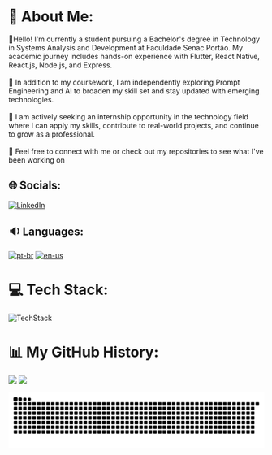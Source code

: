 # 💫 About Me:
👋Hello! I'm currently a student pursuing a Bachelor's degree in Technology in Systems Analysis and Development at Faculdade Senac Portão. My academic journey includes hands-on experience with Flutter, React Native, React.js, Node.js, and Express.<br><br>🌱 In addition to my coursework, I am independently exploring Prompt Engineering and AI to broaden my skill set and stay updated with emerging technologies.<br><br>🔭 I am actively seeking an internship opportunity in the technology field where I can apply my skills, contribute to real-world projects, and continue to grow as a professional.<br><br>🤝 Feel free to connect with me or check out my repositories to see what I've been working on

## 🌐 Socials:
[![LinkedIn](https://skillicons.dev/icons?i=linkedin)](https://linkedin.com/in/arthur-venturi-7549952b9) 

## 🔉 Languages:
[![pt-br](https://img.shields.io/badge/lang-pt--br-green.svg)](https://github.com/ArthurVenturi/ArthurVenturi/blob/languages/README.md)
[![en-us](https://img.shields.io/badge/lang-en--us-red.svg)](https://github.com/ArthurVenturi/ArthurVenturi/blob/README.en-us.md)

# 💻 Tech Stack:
![TechStack](https://skillicons.dev/icons?i=html,css,bootstrap,js,react,nodejs,express,py,angular,java,hibernate,spring,cs,php,git,github,figma,xd,arduino,dart,mysql,postgres,prisma,firebase,git,github)

# 📊 My GitHub History:
![](https://github-readme-stats.vercel.app/api?username=ArthurVenturi&theme=github_dark&hide_border=false&include_all_commits=true&count_private=true)
![](https://github-readme-stats.vercel.app/api/top-langs/?username=ArthurVenturi&theme=github_dark&hide_border=false&include_all_commits=true&count_private=true&layout=compact)<br/>

![Snake animation](https://github.com/ArthurVenturi/ArthurVenturi/blob/output/github-contribution-grid-snake.svg)
